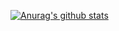 [![Anurag's github stats](https://github-readme-stats.vercel.app/api?username=almeidaerica&theme=radical)](https://github.com/anuraghazra/github-readme-stats)
